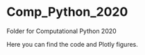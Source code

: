 # Comp_Python_2020
Folder for Computational Python 2020

Here you can find the code and Plotly figures.
